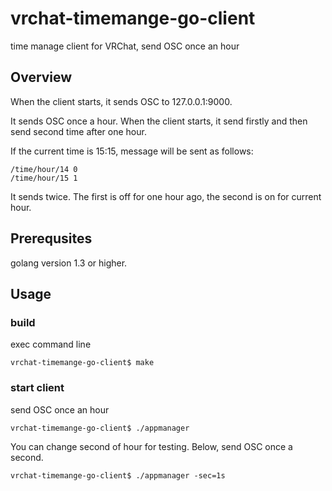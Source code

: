 # vrchat-timemange-go-client
time manage client for VRChat, send OSC once an hour

## Overview

When the client starts, it sends OSC to 127.0.0.1:9000.

It sends OSC once a hour.
When the client starts, it send firstly and then send second time after one hour.

If the current time is 15:15, message will be sent as follows:

```
/time/hour/14 0
/time/hour/15 1
```

It sends twice. The first is off for one hour ago, the second is on for current hour.

## Prerequsites

golang version 1.3 or higher.

## Usage

### build

exec command line

```
vrchat-timemange-go-client$ make
```

### start client

send OSC once an hour

```
vrchat-timemange-go-client$ ./appmanager
```

You can change second of hour for testing.
Below, send OSC once a second.

```
vrchat-timemange-go-client$ ./appmanager -sec=1s
```

